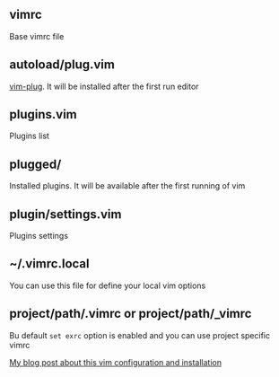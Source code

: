 ## vimrc

Base vimrc file

## autoload/plug.vim

[vim-plug](https://github.com/junegunn/vim-plug). It will be installed after the first run editor

## plugins.vim

Plugins list

## plugged/

Installed plugins. It will be available after the first running of vim

## plugin/settings.vim

Plugins settings

## ~/.vimrc.local

You can use this file for define your local vim options

## project/path/.vimrc or project/path/_vimrc

Bu default ``set exrc`` option is enabled and you can use project specific vimrc

[My blog post about this vim configuration and installation](http://bit.ly/1NzFrBK)
